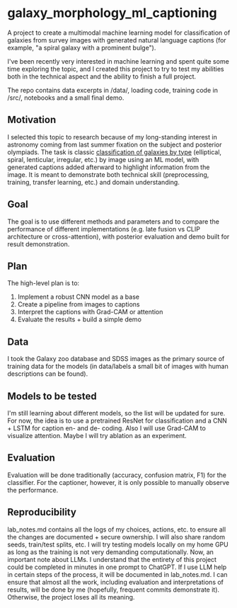 # galaxy_morphology_ml_captioning
A project to create a multimodal machine learning model for classification of galaxies from survey images with generated natural language captions (for example, "a spiral galaxy with a prominent bulge").


I've been recently very interested in machine learning and spent quite some time exploring the topic, and I created this project to try to test my abilities both in the technical aspect and the ability to finish a full project.


The repo contains data excerpts in /data/, loading code, training code in /src/, notebooks and a small final demo.

## **Motivation**

I selected this topic to research because of my long-standing interest in astronomy coming from last summer fixation on the subject and posterior olympiads. The task is classic [classification of galaxies by type](https://en.wikipedia.org/wiki/Galaxy_morphological_classification) (elliptical, spiral, lenticular, irregular, etc.) by image using an ML model, with generated captions added afterward to highlight information from the image. 
It is meant to demonstrate both technical skill (preprocessing, training, transfer learning, etc.) and domain understanding.

## **Goal**

The goal is to use different methods and parameters and to compare the performance of different implementations (e.g. late fusion vs CLIP architecture or cross-attention), with posterior evaluation and demo built for result demonstration.

## **Plan**

The high-level plan is to:
1) Implement a robust CNN model as a base
2) Create a pipeline from images to captions
3) Interpret the captions with Grad-CAM or attention
4) Evaluate the results + build a simple demo

## **Data**

I took the Galaxy zoo database and SDSS images as the primary source of training data for the models (in data/labels a small bit of images with human descriptions can be found).

## **Models to be tested**

I'm still learning about different models, so the list will be updated for sure. For now, the idea is to use a pretrained ResNet for classification and a CNN + LSTM for caption en- and de- coding.
Also I will use Grad-CAM to visualize attention. Maybe I will try ablation as an experiment.

## **Evaluation**

Evaluation will be done traditionally (accuracy, confusion matrix, F1) for the classifier. For the captioner, however, it is only possible to manually observe the performance.

## **Reproducibility**

lab_notes.md contains all the logs of my choices, actions, etc. to ensure all the changes are documented + secure ownership. I will also share random seeds, train/test splits, etc.
I will try testing models locally on my home GPU as long as the training is not very demanding computationally.
Now, an important note about LLMs. I understand that the entirety of this project could be completed in minutes in one prompt to ChatGPT. If I use LLM help in certain steps of the process, it will be documented in lab_notes.md. I can ensure that almost all the work, including evaluation and interpretations of results, will be done by me (hopefully, frequent commits demonstrate it). Otherwise, the project loses all its meaning.
